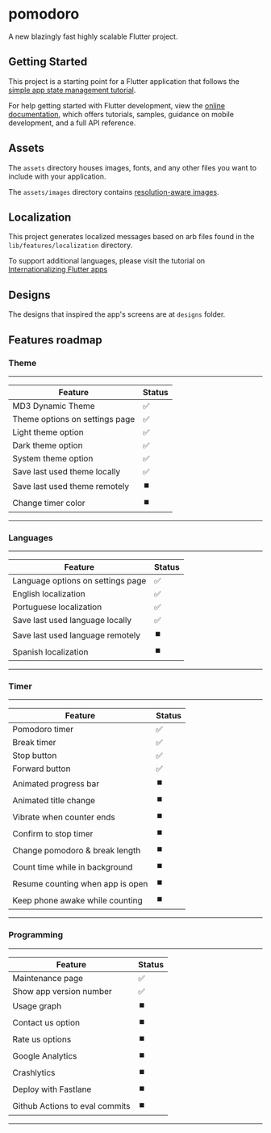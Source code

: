 # pomodoro

A new blazingly fast highly scalable Flutter project.

## Getting Started

This project is a starting point for a Flutter application that follows the
[simple app state management tutorial](https://flutter.dev/docs/development/data-and-backend/state-mgmt/simple).

For help getting started with Flutter development, view the [online documentation](https://flutter.dev/docs), which offers tutorials, samples, guidance on mobile development, and a full API reference.

## Assets

The `assets` directory houses images, fonts, and any other files you want to include with your application.

The `assets/images` directory contains [resolution-aware images](https://flutter.dev/docs/development/ui/assets-and-images#resolution-aware).

## Localization

This project generates localized messages based on arb files found in the `lib/features/localization` directory.

To support additional languages, please visit the tutorial on [Internationalizing Flutter apps](https://flutter.dev/docs/development/accessibility-and-localization/internationalization)

## Designs

The designs that inspired the app's screens are at `designs` folder.

## Features roadmap

### Theme

---
| Feature | Status |
| --- | --- |
| MD3 Dynamic Theme | ✅ |
| Theme options on settings page | ✅ |
| Light theme option | ✅ |
| Dark theme option | ✅ |
| System theme option | ✅ |
| Save last used theme locally | ✅ |
| Save last used theme remotely | ⏹️ |
| Change timer color | ⏹️ |
---

### Languages

---
| Feature | Status |
| --- | --- |
| Language options on settings page | ✅ |
| English localization | ✅ |
| Portuguese localization | ✅ |
| Save last used language locally  | ✅ |
| Save last used language remotely  | ⏹️ |
| Spanish localization | ⏹️ |
---

### Timer

---
| Feature | Status |
| --- | --- |
| Pomodoro timer | ✅ |
| Break timer | ✅ |
| Stop button | ✅ |
| Forward button | ✅ |
| Animated progress bar | ⏹️ |
| Animated title change | ⏹️ |
| Vibrate when counter ends | ⏹️ |
| Confirm to stop timer | ⏹️ |
| Change pomodoro & break length | ⏹️ |
| Count time while in background | ⏹️ |
| Resume counting when app is open | ⏹️ |
| Keep phone awake while counting| ⏹️ |
---

### Programming

---
| Feature | Status |
| --- | --- |
| Maintenance page | ✅ |
| Show app version number | ✅ |
| Usage graph | ⏹️ |
| Contact us option | ⏹️ |
| Rate us options | ⏹️ |
| Google Analytics | ⏹️ |
| Crashlytics | ⏹️ |
| Deploy with Fastlane | ⏹️ |
| Github Actions to eval commits | ⏹️ |
---
